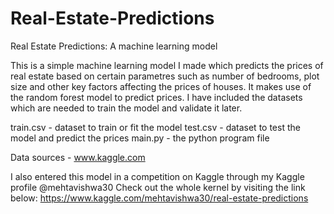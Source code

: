 # Real-Estate-Predictions
Real Estate Predictions: A machine learning model

This is a simple machine learning model I made which predicts the prices of real estate based on certain parametres such as number of bedrooms, plot size and other key factors affecting the prices of houses.
It makes use of the random forest model to predict prices. I have included the datasets which are needed to train the model and validate it later.

train.csv - dataset to train or fit the model
test.csv - dataset to test the model and predict the prices
main.py - the python program file 

Data sources - www.kaggle.com

I also entered this model in a competition on Kaggle through my Kaggle profile @mehtavishwa30
Check out the whole kernel by visiting the link below:
https://www.kaggle.com/mehtavishwa30/real-estate-predictions

